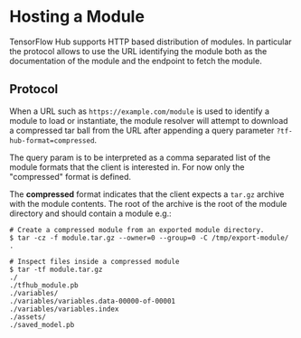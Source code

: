 # Hosting a Module

TensorFlow Hub supports HTTP based distribution of modules. In particular
the protocol allows to use the URL identifying the module both as the
documentation of the module and the endpoint to fetch the module.


## Protocol

When a URL such as `https://example.com/module` is used to identify a
module to load or instantiate, the module resolver will attempt to
download a compressed tar ball from the URL after appending a query
parameter `?tf-hub-format=compressed`.

The query param is to be interpreted as a comma separated list of the
module formats that the client is interested in. For now only the
"compressed" format is defined.

The **compressed** format indicates that the client expects a `tar.gz`
archive with the module contents. The root of the archive is the root
of the module directory and should contain a module e.g.:

```shell
# Create a compressed module from an exported module directory.
$ tar -cz -f module.tar.gz --owner=0 --group=0 -C /tmp/export-module/ .

# Inspect files inside a compressed module
$ tar -tf module.tar.gz
./
./tfhub_module.pb
./variables/
./variables/variables.data-00000-of-00001
./variables/variables.index
./assets/
./saved_model.pb
```
